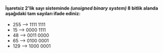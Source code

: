 #### İşaretsiz 2'lik sayı sisteminde _(unsigned binary system)_ 8 bitlik alanda aşağıdaki tam sayıları ifade ediniz:

* 255 --> 1111 1111
* 15  --> 0000 1111
* 48  --> 0011 0000
* 65  --> 0100 0001
* 129 --> 1000 0001

